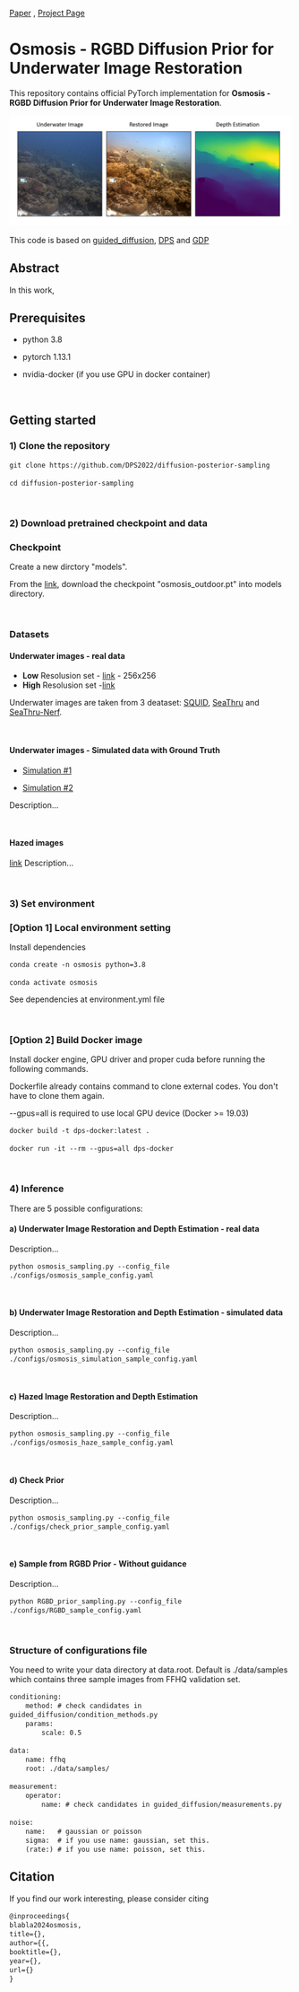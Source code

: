 [Paper](link) , [Project Page](https://osmosis-diffusion.github.io/)

# Osmosis - RGBD Diffusion Prior for Underwater Image Restoration

This repository contains official PyTorch implementation for __Osmosis - RGBD Diffusion Prior for Underwater Image Restoration__.

![intro](figures/teaser2.png)

This code is based on [guided_diffusion](https://github.com/openai/guided-diffusion), [DPS](https://github.com/DPS2022/diffusion-posterior-sampling) and [GDP](https://github.com/Fayeben/GenerativeDiffusionPrior)

## Abstract
In this work, 

## Prerequisites

- python 3.8

- pytorch 1.13.1

- nvidia-docker (if you use GPU in docker container)

<br />

## Getting started 

### 1) Clone the repository

```
git clone https://github.com/DPS2022/diffusion-posterior-sampling

cd diffusion-posterior-sampling
```

<br />

### 2) Download pretrained checkpoint and data

### Checkpoint

Create a new dirctory "models".

From the [link](https://drive.google.com/file/d/13o2roYPI-2wDOh8LvPHGQIrqRommSuJT/view?usp=drive_link), download the checkpoint "osmosis_outdoor.pt" into models directory.

<br />

### Datasets

#### Underwater images - real data

- __Low__ Resolusion set - [link](https://drive.google.com/drive/folders/1g6WAF6RAQlen84bMFNIMq-U-3XJ7oN65?usp=sharing) - 256x256
- __High__ Resolusion set -[link](https://drive.google.com/drive/folders/12c8MDPEHgOSSMLZ0l-eFCs8iIQoOPuVN?usp=sharing)

Underwater images are taken from 3 deataset: [SQUID](https://csms.haifa.ac.il/profiles/tTreibitz/datasets/ambient_forwardlooking/index.html), 
[SeaThru](https://csms.haifa.ac.il/profiles/tTreibitz/datasets/sea_thru/index.html) 
and [SeaThru-Nerf](https://sea-thru-nerf.github.io/).

<br />


#### Underwater images - Simulated data with Ground Truth
- [Simulation #1](https://drive.google.com/drive/folders/1E4cXHtpNWX3wHrkmiVDF_XUpPnWMOe-0?usp=sharing)

-  [Simulation #2](https://drive.google.com/drive/folders/1_096PIqXR0w4j8ASyZsEPHs1WZj3AscN?usp=sharing)

Description...

<br />

#### Hazed images
[link](https://drive.google.com/drive/folders/18Xpy8MdsIucNIRhTTKD_Q3isbC79TW89?usp=sharing)
Description...

<br />

### 3) Set environment
### [Option 1] Local environment setting

Install dependencies

```
conda create -n osmosis python=3.8

conda activate osmosis
```

See dependencies at environment.yml file

<br />

### [Option 2] Build Docker image

Install docker engine, GPU driver and proper cuda before running the following commands.

Dockerfile already contains command to clone external codes. You don't have to clone them again.

--gpus=all is required to use local GPU device (Docker >= 19.03)

```
docker build -t dps-docker:latest .

docker run -it --rm --gpus=all dps-docker
```

<br />

### 4) Inference

There are 5 possible configurations:

#### a) Underwater Image Restoration and Depth Estimation - real data
Description...

```
python osmosis_sampling.py --config_file ./configs/osmosis_sample_config.yaml
```

<br />

#### b) Underwater Image Restoration and Depth Estimation - simulated data
Description...

```
python osmosis_sampling.py --config_file ./configs/osmosis_simulation_sample_config.yaml
```

<br />

#### c) Hazed Image Restoration and Depth Estimation
Description...

```
python osmosis_sampling.py --config_file ./configs/osmosis_haze_sample_config.yaml
```

<br />

#### d) Check Prior
Description...

```
python osmosis_sampling.py --config_file ./configs/check_prior_sample_config.yaml
```

<br />

#### e) Sample from RGBD Prior - __Without__ guidance
Description...

```
python RGBD_prior_sampling.py --config_file ./configs/RGBD_sample_config.yaml
```

<br />

### Structure of configurations file
You need to write your data directory at data.root. Default is ./data/samples which contains three sample images from FFHQ validation set.

```
conditioning:
    method: # check candidates in guided_diffusion/condition_methods.py
    params:
        scale: 0.5

data:
    name: ffhq
    root: ./data/samples/

measurement:
    operator:
        name: # check candidates in guided_diffusion/measurements.py

noise:
    name:   # gaussian or poisson
    sigma:  # if you use name: gaussian, set this.
    (rate:) # if you use name: poisson, set this.
```

## Citation
If you find our work interesting, please consider citing

```
@inproceedings{
blabla2024osmosis,
title={},
author={{,
booktitle={},
year={},
url={}
}
```
